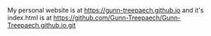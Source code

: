 My personal website is at https://gunn-treepaech.github.io and it's index.html is at https://github.com/Gunn-Treepaech/Gunn-Treepaech.github.io.git
